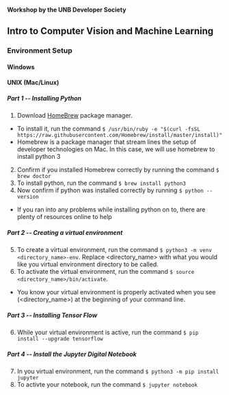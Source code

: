 #### Workshop by the UNB Developer Society
Intro to Computer Vision and Machine Learning
-----

### Environment Setup
#### Windows
#### UNIX (Mac/Linux)
##### Part 1 -- Installing Python
1. Download [HomeBrew](https://brew.sh/#install) package manager. 
  - To install it, run the command `$ /usr/bin/ruby -e "$(curl -fsSL https://raw.githubusercontent.com/Homebrew/install/master/install)"`
  - Homebrew is a package manager that stream lines the setup of developer technologies on Mac. In this case, we will use         homebrew to install python 3
2. Confirm if you installed Homebrew correctly by running the command `$ brew doctor`
3. To install python, run the command `$ brew install python3`
4. Now confirm if python was installed correctly by running `$ python --version`
  - If you ran into any problems while installing python on to, there are plenty of resources online to help 
##### Part 2 -- Creating a virtual environment 
5. To create a virtual environment, run the command `$ python3 -m venv <directory_name>-env`. Replace <directory_name> with what you would like you virtual environment directory to be called.
6. To activate the virtual environment, run the command `$ source <directory_name>/bin/activate`. 
  - You know your virtual environment is properly activated when you see (<directory_name>) at the beginning of your command line.
##### Part 3 -- Installing Tensor Flow
6. While your virtual environment is active, run the command `$ pip install --upgrade tensorflow` 
##### Part 4 -- Install the Jupyter Digital Notebook
7. In you virtual environment, run the command `$ python3 -m pip install jupyter`
8. To activte your notebook, run the command `$ jupyter notebook`
